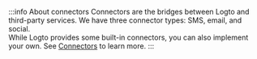 :::info About connectors
Connectors are the bridges between Logto and third-party services. We have three connector types: SMS, email, and social.<br/>
While Logto provides some built-in connectors, you can also implement your own. See [Connectors](../../../references/connectors/README.md) to learn more.
:::
